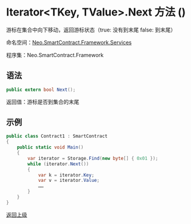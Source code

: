 # Iterator\<TKey, TValue>.Next 方法 ()

游标在集合中向下移动，返回游标状态（true: 没有到末尾 false: 到末尾）

命名空间：[Neo.SmartContract.Framework.Services](../../services.md)

程序集：Neo.SmartContract.Framework

## 语法

```cs
public extern bool Next();
```

返回值：游标是否到集合的末尾

## 示例

```cs
public class Contract1 : SmartContract
{
    public static void Main()
    {
        var iterator = Storage.Find(new byte[] { 0x01 });
		while (iterator.Next())
		{
    		var k = iterator.Key;
    		var v = iterator.Value;
    		……
		}
    }
}
```



[返回上级](../Iterator.md)